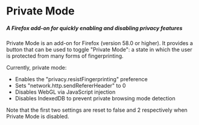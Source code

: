 # Private Mode
##### A Firefox add-on for quickly enabling and disabling privacy features

Private Mode is an add-on for Firefox (version 58.0 or higher). It provides
a button that can be used to toggle "Private Mode": a state in which the
user is protected from many forms of fingerprinting.

Currently, private mode:
 - Enables the "privacy.resistFingerprinting" preference
 - Sets "network.http.sendRefererHeader" to 0
 - Disables WebGL via JavaScript injection
 - Disables IndexedDB to prevent private browsing mode detection

Note that the first two settings are reset to false and 2 respectively when
Private Mode is disabled.
